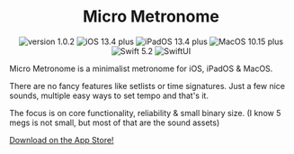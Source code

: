 <h1 align="center">Micro Metronome</h1>


  <p align="center">
    <img src="https://img.shields.io/badge/version-1.0.2-green.svg" alt="version 1.0.2"/>
    <img src="https://img.shields.io/badge/iOS-13.4%2B-blue.svg" alt="iOS 13.4 plus"/>
    <img src="https://img.shields.io/badge/iPadOS-13.4%2B-blue.svg" alt="iPadOS 13.4 plus"/>
    <img src="https://img.shields.io/badge/MacOS-10.15%2B-blue.svg" alt="MacOS 10.15 plus"/>
    <img src="https://img.shields.io/badge/swift-5.2-orange.svg" alt="Swift 5.2"/>
    <img src="https://img.shields.io/badge/SwiftUI-orange.svg" alt="SwiftUI"/>
  </p>

Micro Metronome is a minimalist metronome for iOS, iPadOS & MacOS.

There are no fancy features like setlists or time signatures.
Just a few nice sounds, multiple easy ways to set tempo and that's it.

The focus is on core functionality, reliability & small binary size. (I know 5 megs is not small, but most of that are the sound assets)

[Download on the App Store!](https://apps.apple.com/app/micro-metronome/id1504217852?l=cs)
